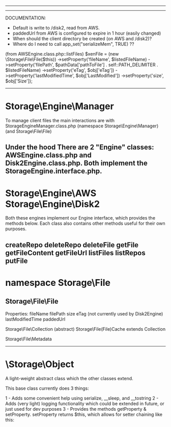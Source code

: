 
-------------------------------------------
-------------------------------------------
DOCUMENTATION:
- Default is write to /disk2, read from AWS.
- paddedUrl from AWS is configured to expire in 1 hour (easily changed)
- When should the client directory be created (on AWS and /disk2)?
- Where do I need to call app_set("serializeMem", TRUE) ??




(from AWSEngine.class.php::listFiles)
	$xenFile = (new \Storage\File\File($this))
				->setProperty('fileName', $listedFileName)
				->setProperty('filePath', $pathData['pathToFile'] . self::PATH_DELIMITER . $listedFileName)
				->setProperty('eTag', $obj['eTag'])
				->setProperty('lastModifiedTime', $obj['LastModified'])
				->setProperty('size', $obj['Size']);



---------------------------
Storage\Engine\Manager
======================

To manage client files the main interactions are with StorageEngineManager.class.php (namespace Storage\Engine\Manager) (and Storage\File\File)





Under the hood There are 2 "Engine" classes: AWSEngine.class.php and Disk2Engine.class.php. Both implement the StorageEngine.interface.php.
---------------------------


Storage\Engine\AWS
Storage\Engine\Disk2
======================
Both these engines implement our Engine interface, which provides the methods below. Each class also contains other methods useful for their own purposes.

createRepo
deleteRepo
deleteFile
getFile
getFileContent
getFileUrl
listFiles
listRepos
putFile
---------------------------

namespace Storage\File
======================
Storage\File\File
-----------------
Properties:
	fileName
	filePath
	size
	eTag (not currently used by Disk2Engine)
	lastModifiedTime
	paddedUrl

Storage\File\Collection (abstract)
Storage\File\(File)Cache 
	extends Collection


Storage\File\Metadata


---------------------------
\Storage\Object
======================
A light-weight abstract class which the other classes extend.

This base class currently does 3 things:

1 - Adds some convenient help using serialize, __sleep, and __tostring
2 - Adds (very light) logging functionality which could be extended in future, or just used for dev purposes
3 - Provides the methods getProperty & setProperty. setProperty returns $this, which allows for setter chaining like this:
